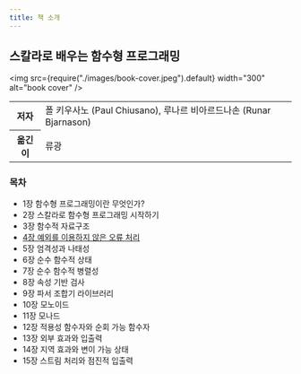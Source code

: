 ```yaml
---
title: 책 소개
---
```


## 스칼라로 배우는 함수형 프로그래밍

<img
src={require("./images/book-cover.jpeg").default}
width="300"
alt="book cover"
/>

<table>
  <tr>
    <th>저자</th>
    <td>폴 키우사노 (Paul Chiusano), 루나르 비아르드나손 (Runar Bjarnason) </td>
  </tr>
  <tr>
    <th>옮긴이</th>
    <td>류광</td>
  </tr>
</table>

### 목차

- 1장 함수형 프로그래밍이란 무엇인가?
- 2장 스칼라로 함수형 프로그래밍 시작하기
- 3장 함수적 자료구조
- [4장 예외를 이용하지 않은 오류 처리](./04.md)
- 5장 엄격성과 나태성
- 6장 순수 함수적 상태
- 7장 순수 함수적 병렬성
- 8장 속성 기반 검사
- 9장 파서 조합기 라이브러리
- 10장 모노이드
- 11장 모나드
- 12장 적용성 함수자와 순회 가능 함수자
- 13장 외부 효과와 입출력
- 14장 지역 효과와 변이 가능 상태
- 15장 스트림 처리와 점진적 입출력